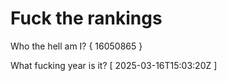 # Fuck the rankings

Who the hell am I?
{ 16050865 }

What fucking year is it?
[ 2025-03-16T15:03:20Z ]
